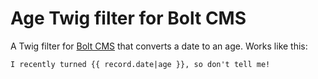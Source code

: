 # Age Twig filter for Bolt CMS

A Twig filter for [Bolt CMS](https://bolt.cm) that converts a date to an age. Works like this:

```twig
I recently turned {{ record.date|age }}, so don't tell me!
```
